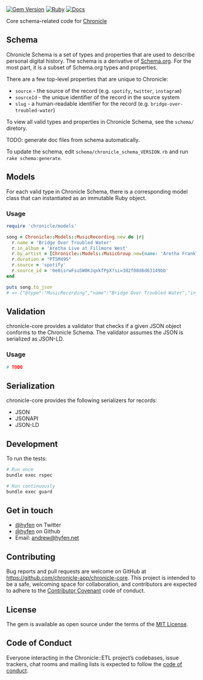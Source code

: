 [![Gem Version](https://badge.fury.io/rb/chronicle-core.svg)](https://badge.fury.io/rb/chronicle-core) [![Ruby](https://github.com/chronicle-app/chronicle-core/actions/workflows/ruby.yml/badge.svg)](https://github.com/chronicle-app/chronicle-core/actions/workflows/ruby.yml) [![Docs](https://img.shields.io/badge/docs-rubydoc.info-blue)](https://www.rubydoc.info/gems/chronicle-core/)

Core schema-related code for [Chronicle](https://github.com/chronicle-app/)

## Schema

Chronicle Schema is a set of types and properties that are used to describe personal digital history. The schema is a derivative of [Schema.org](https://schema.org). For the most part, it is a subset of Schema.org types and properties. 

There are a few top-level properties that are unique to Chronicle:
- `source` - the source of the record (e.g. `spotify`, `twitter`, `instagram`)
- `sourceId` - the unique identifier of the record in the source system
- `slug` - a human-readable identifier for the record (e.g. `bridge-over-troubled-water`)

To view all valid types and properties in Chronicle Schema, see the `schema/` diretory.

TODO: generate doc files from schema automatically.

To update the schema, edit `schema/chronicle_schema_VERSION.rb` and run `rake schema:generate`.

## Models

For each valid type in Chronicle Schema, there is a corresponding model class that can instantiated as an immutable Ruby object.

### Usage

```ruby
require 'chronicle/models'

song = Chronicle::Models::MusicRecording.new do |r|
  r.name = 'Bridge Over Troubled Water'
  r.in_album = 'Aretha Live at Fillmore West'
  r.by_artist = [Chronicle::Models::MusicGroup.new(name: 'Aretha Franklin')]
  r.duration = "PT5M49S"
  r.source = 'spotify'
  r.source_id = '0e0isrwFsu5W0KJqxkfPpX?si=3d2f08d6d63149bb'
end

puts song.to_json
# => {"@type":"MusicRecording","name":"Bridge Over Troubled Water","in_album":"Aretha Live at Fillmore West","by_artist":[{"@type":"MusicGroup","name":"Aretha Franklin"}],"duration":"PT5M49S","source":"spotify","sourceId":"0e0isrwFsu5W0KJqxkfPpX?si=3d2f08d6d63149bb"}
```

## Validation

chronicle-core provides a validator that checks if a given JSON object conforms to the Chronicle Schema. The validator assumes the JSON is serialized as JSON-LD.

### Usage

```ruby
# TODO
```

## Serialization

chronicle-core provides the following serializers for records:
- JSON
- JSONAPI
- JSON-LD

## Development

To run the tests:

```bash
# Run once
bundle exec rspec

# Run continuously
bundle exec guard
```

## Get in touch

- [@hyfen](https://twitter.com/hyfen) on Twitter
- [@hyfen](https://github.com/hyfen) on Github
- Email: andrew@hyfen.net

## Contributing

Bug reports and pull requests are welcome on GitHub at https://github.com/chronicle-app/chronicle-core. This project is intended to be a safe, welcoming space for collaboration, and contributors are expected to adhere to the [Contributor Covenant](http://contributor-covenant.org) code of conduct.

## License

The gem is available as open source under the terms of the [MIT License](https://opensource.org/licenses/MIT).

## Code of Conduct

Everyone interacting in the Chronicle::ETL project’s codebases, issue trackers, chat rooms and mailing lists is expected to follow the [code of conduct](https://github.com/chronicle-app/chronicle-core/blob/main/CODE_OF_CONDUCT.md).


